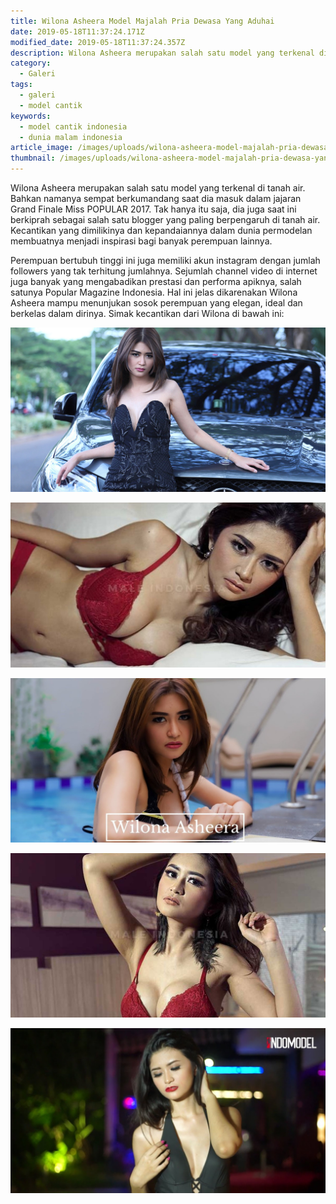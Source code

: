 ```yaml
---
title: Wilona Asheera Model Majalah Pria Dewasa Yang Aduhai
date: 2019-05-18T11:37:24.171Z
modified_date: 2019-05-18T11:37:24.357Z
description: Wilona Asheera merupakan salah satu model yang terkenal di tanah air. Bahkan namanya sempat berkumandang saat dia masuk dalam.
category:
  - Galeri
tags:
  - galeri
  - model cantik
keywords:
  - model cantik indonesia
  - dunia malam indonesia
article_image: /images/uploads/wilona-asheera-model-majalah-pria-dewasa-yang-aduhai-3.jpg
thumbnail: /images/uploads/wilona-asheera-model-majalah-pria-dewasa-yang-aduhai-3-022.jpg
---
```

Wilona Asheera merupakan salah satu model yang terkenal di tanah air. Bahkan namanya sempat berkumandang saat dia masuk dalam jajaran Grand Finale Miss POPULAR 2017. Tak hanya itu saja, dia juga saat ini berkiprah sebagai salah satu blogger yang paling berpengaruh di tanah air. Kecantikan yang dimilikinya dan kepandaiannya dalam dunia permodelan membuatnya menjadi inspirasi bagi banyak perempuan lainnya.

Perempuan bertubuh tinggi ini juga memiliki akun instagram dengan jumlah followers yang tak terhitung jumlahnya. Sejumlah channel video di internet juga banyak yang mengabadikan prestasi dan performa apiknya, salah satunya Popular Magazine Indonesia. Hal ini jelas dikarenakan Wilona Asheera mampu menunjukan sosok perempuan yang elegan, ideal dan berkelas dalam dirinya. Simak kecantikan dari Wilona di bawah ini: 

![Wilona Asheera Model Majalah Pria Dewasa Yang Aduhai](/images/uploads/wilona-asheera-model-majalah-pria-dewasa-yang-aduhai-4.jpg)

![Wilona Asheera Model Majalah Pria Dewasa Yang Aduhai](/images/uploads/wilona-asheera-model-majalah-pria-dewasa-yang-aduhai-3.jpg)

![Wilona Asheera Model Majalah Pria Dewasa Yang Aduhai](/images/uploads/wilona-asheera-model-majalah-pria-dewasa-yang-aduhai-5.jpg)

![Wilona Asheera Model Majalah Pria Dewasa Yang Aduhai](/images/uploads/wilona-asheera-model-majalah-pria-dewasa-yang-aduhai-2.jpg)

![Wilona Asheera Model Majalah Pria Dewasa Yang Aduhai](/images/uploads/wilona-asheera-model-majalah-pria-dewasa-yang-aduhai-1.jpg)
